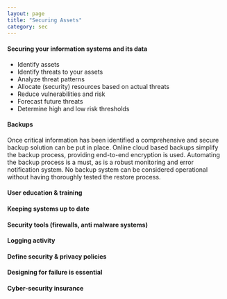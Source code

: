 ```yaml
---
layout: page
title: "Securing Assets"
category: sec
---
```


#### Securing your information systems and its data

* Identify assets
* Identify threats to your assets
* Analyze threat patterns
* Allocate (security) resources based on actual threats
* Reduce vulnerabilities and risk
* Forecast future threats
* Determine high and low risk thresholds

#### Backups
Once critical information has been identified a comprehensive and secure backup solution can be put in place. Online cloud based backups simplify the backup process, providing end-to-end encryption is used. Automating the backup process is a must, as is a robust monitoring and error notification system. No backup system can be considered operational without having thoroughly tested the restore process.

#### User education & training

#### Keeping systems up to date

#### Security tools (firewalls, anti malware systems) 

#### Logging activity

#### Define security & privacy policies 

#### Designing for failure is essential

#### Cyber-security insurance
